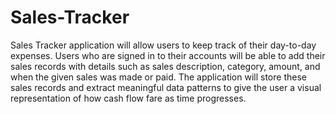 # Sales-Tracker
Sales Tracker application will allow users to keep track of their day-to-day expenses. Users who are signed in to their accounts will be able to add their sales records with details such as sales description, category, amount, and when the given sales was made or paid. The application will store these sales records and extract meaningful data patterns to give the user a visual representation of how cash flow fare as time progresses.
